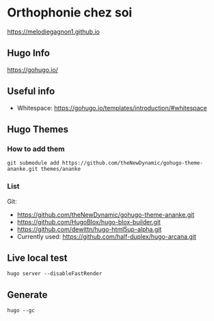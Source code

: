 # Orthophonie chez soi

<https://melodiegagnon1.github.io>

## Hugo Info

<https://gohugo.io/>

## Useful info

* Whitespace: <https://gohugo.io/templates/introduction/#whitespace>

## Hugo Themes

### How to add them

`git submodule add https://github.com/theNewDynamic/gohugo-theme-ananke.git themes/ananke`

### List

Git:

* <https://github.com/theNewDynamic/gohugo-theme-ananke.git>
* <https://github.com/HugoBlox/hugo-blox-builder.git>
* <https://github.com/dewittn/hugo-html5up-alpha.git>
* Currently used: <https://github.com/half-duplex/hugo-arcana.git>

## Live local test

`hugo server --disableFastRender`

## Generate

`hugo --gc`
